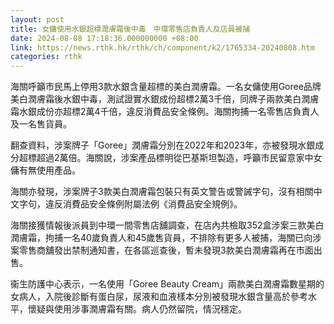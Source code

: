 ```yaml
---
layout: post
title: 女傭使用水銀超標潤膚霜後中毒　中環零售店負責人及店員被捕
date: 2024-08-08 17:18:36.000000000 +08:00
link: https://news.rthk.hk/rthk/ch/component/k2/1765334-20240808.htm
categories: rthk
---
```


海關呼籲市民馬上停用3款水銀含量超標的美白潤膚霜。一名女傭使用Goree品牌美白潤膚霜後水銀中毒，測試證實水銀成份超標2萬3千倍，同牌子兩款美白潤膚霜水銀成份亦超標2萬4千倍，違反消費品安全條例。海關拘捕一名零售店負責人及一名售貨員。

翻查資料，涉案牌子「Goree」潤膚霜分別在2022年和2023年，亦被發現水銀成分超標超過2萬倍。海關說，涉案產品標明從巴基斯坦製造，呼籲市民留意家中女傭有無使用產品。

海關亦發現，涉案牌子3款美白潤膚霜包裝只有英文警告或警誡字句，沒有相關中文字句，違反消費品安全條例附屬法例《消費品安全規例》。

海關接獲情報後派員到中環一間零售店舖調查，在店內共檢取352盒涉案三款美白潤膚霜，拘捕一名40歲負責人和45歲售貨員，不排除有更多人被捕，海關已向涉案零售商舖發出禁制通知書，在各區巡查後，暫未發現3款美白潤膚霜再在市面出售。

衞生防護中心表示，一名使用「Goree Beauty Cream」兩款美白潤膚霜數星期的女病人，入院後診斷有蛋白尿，尿液和血液樣本分別被發現水銀含量高於參考水平，懷疑與使用涉事潤膚霜有關。病人仍然留院，情況穩定。
